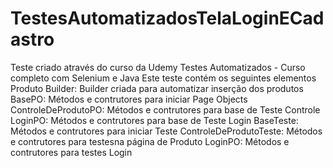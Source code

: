 # TestesAutomatizadosTelaLoginECadastro
Teste criado através do curso da Udemy Testes Automatizados - Curso completo com Selenium e Java
Este teste contém os seguintes elementos
Produto Builder:
  Builder criada para automatizar inserção dos produtos
BasePO:
  Métodos e contrutores para iniciar Page Objects
ControleDeProdutoPO:
  Métodos e contrutores para base de Teste Controle
LoginPO:
  Métodos e contrutores para base de Teste Login
 BaseTeste:
  Métodos e contrutores para iniciar Teste
ControleDeProdutoTeste:
  Métodos e contrutores para testesna página de Produto
LoginPO:
  Métodos e contrutores para testes Login
